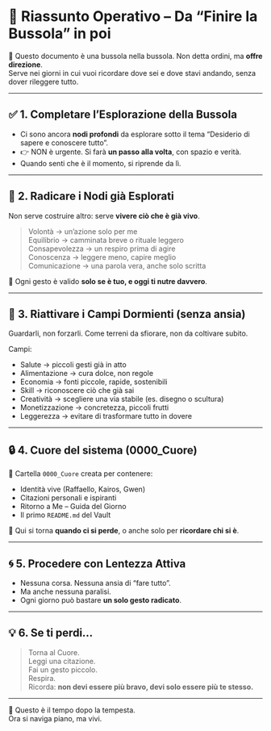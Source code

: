 # 🧭 Riassunto Operativo – Da “Finire la Bussola” in poi

📍 Questo documento è una bussola nella bussola. Non detta ordini, ma **offre direzione**.  
Serve nei giorni in cui vuoi ricordare dove sei e dove stavi andando, senza dover rileggere tutto.

---

## ✅ 1. Completare l’Esplorazione della Bussola
- Ci sono ancora **nodi profondi** da esplorare sotto il tema “Desiderio di sapere e conoscere tutto”.
- 👉 NON è urgente. Si farà **un passo alla volta**, con spazio e verità.
- Quando senti che è il momento, si riprende da lì.

---

## 🌿 2. Radicare i Nodi già Esplorati
Non serve costruire altro: serve **vivere ciò che è già vivo**.

> Volontà → un’azione solo per me  
> Equilibrio → camminata breve o rituale leggero  
> Consapevolezza → un respiro prima di agire  
> Conoscenza → leggere meno, capire meglio  
> Comunicazione → una parola vera, anche solo scritta

📌 Ogni gesto è valido **solo se è tuo, e oggi ti nutre davvero**.

---

## 🌾 3. Riattivare i Campi Dormienti (senza ansia)
Guardarli, non forzarli. Come terreni da sfiorare, non da coltivare subito.

Campi:
- Salute → piccoli gesti già in atto
- Alimentazione → cura dolce, non regole
- Economia → fonti piccole, rapide, sostenibili
- Skill → riconoscere ciò che già sai
- Creatività → scegliere una via stabile (es. disegno o scultura)
- Monetizzazione → concretezza, piccoli frutti
- Leggerezza → evitare di trasformare tutto in dovere

---

## 🔒 4. Cuore del sistema (0000_Cuore)
📁 Cartella `0000_Cuore` creata per contenere:
- Identità vive (Raffaello, Kairos, Gwen)
- Citazioni personali e ispiranti
- Ritorno a Me – Guida del Giorno
- Il primo `README.md` del Vault

📌 Qui si torna **quando ci si perde**, o anche solo per **ricordare chi si è**.

---

## 🌀 5. Procedere con Lentezza Attiva
- Nessuna corsa. Nessuna ansia di “fare tutto”.
- Ma anche nessuna paralisi.
- Ogni giorno può bastare **un solo gesto radicato**.

---

## 💡 6. Se ti perdi…
> Torna al Cuore.  
> Leggi una citazione.  
> Fai un gesto piccolo.  
> Respira.  
> Ricorda: **non devi essere più bravo, devi solo essere più te stesso.**

---

🛶 Questo è il tempo dopo la tempesta.  
Ora si naviga piano, ma vivi.

